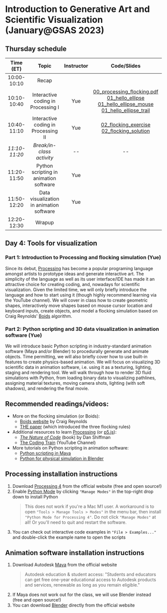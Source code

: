 # Introduction to Generative Art and Scientific Visualization (January@GSAS 2023)

## Thursday schedule

|   Time (ET)   |                   Topic                  | Instructor | Code/Slides | Software| Supplement |
|:-------------:|:----------------------------------------:|:----------:|:--------:|:--------:|:--------:|
|  10:00-10:10  |                   Recap                  |            |          |          |
|  10:10-10:40  |    Interactive coding in Processing I    |     Yue    | [00_processing_flocking.pdf](https://github.com/yue-sun/generative-art/blob/main/04_thursday/00_processing_flocking.pdf)<br>[01_hello_ellipse](https://github.com/yue-sun/generative-art/blob/main/04_thursday/01_hello_ellipse)<br>[01_hello_ellipse_mouse](https://github.com/yue-sun/generative-art/blob/main/04_thursday/01_hello_ellipse_mouse)<br>[01_hello_ellipse_trail](https://github.com/yue-sun/generative-art/blob/main/04_thursday/01_hello_ellipse_trail) |[Install Processing](#processing-installation-instructions)| [Additional examples](https://github.com/yue-sun/generative-art/blob/main/04_thursday/additional_examples)
|  10:40-11:10  |    Interactive coding in Processing II   |     Yue    | [02_flocking_exercise](https://github.com/yue-sun/generative-art/blob/main/04_thursday/02_flocking_exercise)<br>[02_flocking_solution](https://github.com/yue-sun/generative-art/blob/main/04_thursday/02_flocking_solution) |          |
| _11:10-11:20_ |         _Break/in-class activity_        |    _--_    |   _--_   |   _--_   |
|  11:20-11:50  |  Python scripting in animation software  |     Yue    |          |[Install Maya/Blender](#animation-software-installation-instructions)|
|  11:50-12:20  | Data visualization in animation software |     Yue    |          |          |
|  12:20-12:30  |                  Wrapup                  |            |          |          |

## Day 4: Tools for visualization

### Part 1: Introduction to Processing and flocking simulation (Yue)
Since its debut, [Processing](https://processing.org/) has become a popular programing language amongst artists to prototype ideas and generate interactive art. The simplicity of the language as well as its user interface/IDE has made it an attractive choice for creating coding, and, nowadays for scientific visualization. Given the limited time, we will only briefly introduce the language and how to start using it (though highly recommend learning via the YouTube channel). We will cover in class how to create geometric shapes, interactively move shapes based on mouse cursor location and keyboard inputs, create objects, and model a flocking simulation based on Craig Reynolds' [Boids](https://en.wikipedia.org/wiki/Boids) algorithm.

### Part 2: Python scripting and 3D data visualization in animation software (Yue)
We will introduce basic Python scripting in industry-standard animation software (Maya and/or Blender) to procedurally generate and animate objects. Time permitting, we will also briefly cover how to use built-in features to create physics-based animation. We will focus on visualizing 3D scientific data in animation software, i.e. using it as a texturing, lighting, staging and rendering tool. We will walk through how to render 3D fluid simulations with Python, from loading binary data to visualizing pathlines, assigning material textures, moving camera shots, lighting (with soft shadows), and rendering the final movie.

## Recommended readings/videos:
- More on the flocking simulation (or Boids):
    - [Boids website](https://www.red3d.com/cwr/boids/) by Craig Reynolds
    - [THE paper](https://dl.acm.org/doi/pdf/10.1145/37402.37406) (which introduced the three flocking rules)
- Additional resources to learn [Processing](https://processing.org/) (or [p5.js](https://p5js.org/)):
    - [_The Nature of Code_](https://natureofcode.com/) (book) by Dan Shiffman
    - [The Coding Train](https://www.youtube.com/channel/UCvjgXvBlbQiydffZU7m1_aw) (YouTube Channel)
- More tutorials on Python scripting in animation software:
    - [Python scripting in Maya](https://www.chadvernon.com/python-scripting-for-maya-artists/)
    - [Python for physical simulation in Blender](https://www.youtube.com/watch?v=KI0tjZUkb5A)

## Processing installation instructions

1. Download [Processing 4](https://processing.org/download) from the official website (free and open source!)
2. Enable [Python Mode](https://py.processing.org/) by clicking `"Manage Modes"` in the top-right drop down to install Python
    >This does not work if you're a Mac M1 user. A workaround is to open `"Tools > Manage Tools > Modes"` in the menu bar, then install `"Python Mode for Processing 4"`. Do not click `"Manage Modes"` at all! Or you'll need to quit and restart the software.
3. You can check out interactive code examples in  `"File > Examples..."` and double-click the example name to open the scripts

## Animation software installation instructions

1. Download Autodesk [Maya](https://www.autodesk.com/products/maya/overview) from the official website
    >Autodesk education & student access: "Students and educators can get free one-year educational access to Autodesk products and services, renewable as long as you remain eligible."
2. If Maya does not work out for the class, we will use Blender instead (free and open source!)
3. You can download [Blender](https://www.blender.org/download/) directly from the official website
